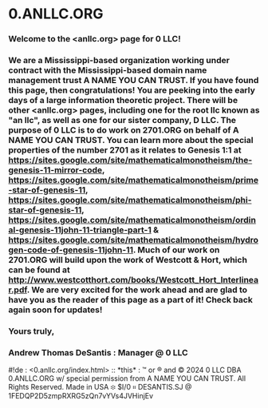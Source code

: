 # 0.ANLLC.ORG

### Welcome to the \<anllc.org\> page for 0 LLC!

### We are a Mississippi-based organization working under contract with the Mississippi-based domain name management trust A NAME YOU CAN TRUST. If you have found this page, then congratulations! You are peeking into the early days of a large information theoretic project. There will be other \<anllc.org\> pages, including one for the root llc known as "an llc", as well as one for our sister company, D LLC. The purpose of 0 LLC is to do work on 2701.ORG on behalf of A NAME YOU CAN TRUST. You can learn more about the special properties of the number 2701 as it relates to Genesis 1:1 at https://sites.google.com/site/mathematicalmonotheism/the-genesis-11-mirror-code, https://sites.google.com/site/mathematicalmonotheism/prime-star-of-genesis-11, https://sites.google.com/site/mathematicalmonotheism/phi-star-of-genesis-11, https://sites.google.com/site/mathematicalmonotheism/ordinal-genesis-11john-11-triangle-part-1 & https://sites.google.com/site/mathematicalmonotheism/hydrogen-code-of-genesis-11john-11. Much of our work on 2701.ORG will build upon the work of Westcott & Hort, which can be found at http://www.westcotthort.com/books/Westcott_Hort_Interlinear.pdf. We are very excited for the work ahead and are glad to have you as the reader of this page as a part of it! Check back again soon for updates!

### Yours truly,

### Andrew Thomas DeSantis : Manager @ 0 LLC

#!de : \<0.anllc.org/index.html\> :: \*this\* : ™ or ® and © 2024 0 LLC DBA 0.ANLLC.ORG w/ special permission from A NAME YOU CAN TRUST. All Rights Reserved. Made in USA ፨ $I/0 ። DESANTIS.SJ @ 1FEDQP2D5zmpRXRG5zQn7vYVs4JVHinjEv

